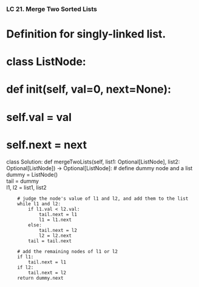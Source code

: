 ### LC 21. Merge Two Sorted Lists
# Definition for singly-linked list.
# class ListNode:
#     def __init__(self, val=0, next=None):
#         self.val = val
#         self.next = next
class Solution:
    def mergeTwoLists(self, list1: Optional[ListNode], list2: Optional[ListNode]) -> Optional[ListNode]:
        # define dummy node and a list
        dummy = ListNode()              
        tail = dummy                   
        l1, l2 = list1, list2

        # judge the node's value of l1 and l2, and add them to the list
        while l1 and l2:                
            if l1.val < l2.val:
                tail.next = l1
                l1 = l1.next
            else:
                tail.next = l2
                l2 = l2.next
            tail = tail.next
        
        # add the remaining nodes of l1 or l2
        if l1:          
            tail.next = l1
        if l2:
            tail.next = l2
        return dummy.next